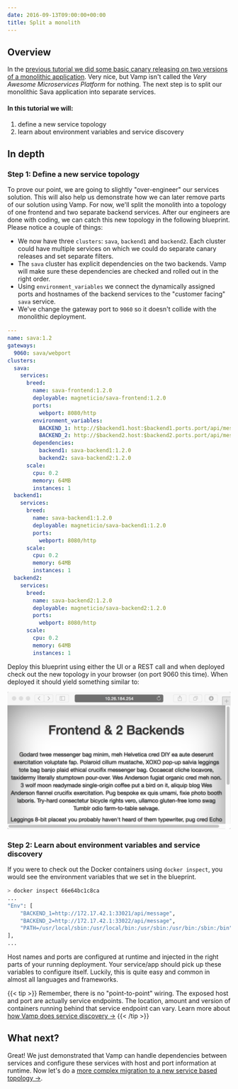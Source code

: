```yaml
---
date: 2016-09-13T09:00:00+00:00
title: Split a monolith
---
```

## Overview

In the [previous tutorial we did some basic canary releasing on two versions of a monolithic application](/documentation/tutorials/run-a-canary-release/). Very nice, but Vamp isn't
called the *Very Awesome Microservices Platform* for nothing. The next step is to split our monolithic Sava application into separate services. 

#### In this tutorial we will:

1. define a new service topology
2. learn about environment variables and service discovery

## In depth

### Step 1: Define a new service topology

To prove our point, we are going to slightly "over-engineer" our services solution. This will also help
us demonstrate how we can later remove parts of our solution using Vamp. For now, we'll split the 
monolith into a topology of one frontend and two separate backend services. After our engineers
are done with coding, we can catch this new topology in the following blueprint. Please notice a couple 
of things:

* We now have three `clusters`: `sava`, `backend1` and `backend2`. Each cluster could have multiple
services on which we could do separate canary releases and set separate filters.
* The `sava` cluster has explicit dependencies on the two backends. Vamp will make sure these dependencies
are checked and rolled out in the right order.
* Using `environment_variables` we connect the dynamically assigned ports and hostnames of the backend
services to the "customer facing" `sava` service. 
* We've change the gateway port to `9060` so it doesn't collide with the  monolithic deployment.

```yaml
---
name: sava:1.2
gateways:
  9060: sava/webport
clusters:
  sava:
    services:
      breed:
        name: sava-frontend:1.2.0
        deployable: magneticio/sava-frontend:1.2.0
        ports:
          webport: 8080/http                
        environment_variables:
          BACKEND_1: http://$backend1.host:$backend1.ports.port/api/message
          BACKEND_2: http://$backend2.host:$backend2.ports.port/api/message
        dependencies:
          backend1: sava-backend1:1.2.0
          backend2: sava-backend2:1.2.0
      scale:
        cpu: 0.2      
        memory: 64MB
        instances: 1               
  backend1:
    services:
      breed:
        name: sava-backend1:1.2.0
        deployable: magneticio/sava-backend1:1.2.0
        ports:
          webport: 8080/http
      scale:
        cpu: 0.2       
        memory: 64MB
        instances: 1              
  backend2:
    services:
      breed:
        name: sava-backend2:1.2.0
        deployable: magneticio/sava-backend2:1.2.0
        ports:
          webport: 8080/http
      scale:
        cpu: 0.2       
        memory: 64MB
        instances: 1
```

Deploy this blueprint using either the UI or a REST call and when deployed check out the new topology in your browser (on port 9060 this time). When deployed it should yield something similar to:

![](/images/screens/services_2backends.png)

### Step 2: Learn about environment variables and service discovery

If you were to check out the Docker containers using `docker inspect`, you would see the environment variables that we set in the blueprint. 

```bash
> docker inspect 66e64bc1c8ca
...
"Env": [
    "BACKEND_1=http://172.17.42.1:33021/api/message",
    "BACKEND_2=http://172.17.42.1:33022/api/message",
    "PATH=/usr/local/sbin:/usr/local/bin:/usr/sbin:/usr/bin:/sbin:/bin"
],
...
```

Host names and ports are configured at runtime and injected in the right parts of your running deployment. Your service/app should pick up these variables to configure itself. Luckily, this is quite easy and common in almost all languages and frameworks.

{{< tip >}}
Remember, there is no "point-to-point" wiring. The exposed host and port are actually service
endpoints. The location, amount and version of containers running behind that service endpoint can vary.
Learn more about [how Vamp does service discovery →](/resources/how-vamp-works/service-discovery/)
{{< /tip >}}

## What next?
Great! We just demonstrated that Vamp can handle dependencies between services and configure these services with host and port information at runtime. Now let's do a [more complex migration to a new service based topology →](/documentation/tutorials/merge-and-delete/).